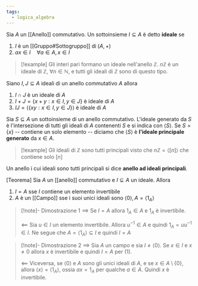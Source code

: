 ```yaml
---
tags:
  - logica_algebra
---
```

Sia $A$ un [[Anello]] commutativo. Un sottoinsieme $I \subseteq A$ è detto **ideale** se
1) $I$ è un [[Gruppo#Sottogruppo]] di $(A, +)$
2) $ax \in I \quad \forall {a} \in {A}, x\in I$

>[!example]
>Gli interi pari formano un ideale nell'anello $\mathbb{Z}$. $n\mathbb{Z}$ è un ideale di $\mathbb{Z}$, $\forall {n} \in {\mathbb{N}}$, e tutti gli ideali di $\mathbb{Z}$ sono di questo tipo.

Siano $I,J \subseteq A$ ideali di un anello commutativo $A$ allora
1) $I\cap J$ è un ideale di $A$
2) $I + J = \{ x+y : x\in I, y \in J \}$ è ideale di $A$
3) $IJ = \left< \{ xy : x \in I, y \in J \} \right>$ è ideale di $A$

Sia $S \subseteq A$ un sottoinsieme di un anello commutativo. L'ideale generato da $S$ è l'intersezione di tutti gli ideali di $A$ contenenti $S$ e si indica con $\left< S \right>$. Se $S = \{  x \}$ -- contiene un solo elemento -- diciamo che $\left< S \right>$ è **l'ideale principale generato** da $x\in A$.

>[!example]
>Gli ideali di $\mathbb{Z}$ sono tutti principali visto che $n\mathbb{Z} = \left<  [n]\right>$ che contiene solo $[n]$

Un anello i cui ideali sono tutti principali si dice **anello ad ideali principali**.

[Teorema]
Sia $A$ un [[anello]] commutativo e $I \subseteq A$ un ideale. Allora
1) $I =A$ sse $I$ contiene un elemento invertibile
2) $A$ è un [[Campo]] sse i suoi unici ideali sono $\left< 0 \right>, A=\left< 1_{A} \right>$

>[!note]- Dimostrazione 1
>$\implies$
> Se $I =A$ allora $1_{A}\in A$ e $1_{A}$ è invertibile. 
>
>$\impliedby$
> Sia $u\in I$ un elemento invertibile. Allora $u^{-1}\in A$ e quindi $1_{A}=uu^{-1}\in I$. Ne segue che $A = \left< 1_{A} \right> \subseteq I$ e quindi $I=A$

>[!note]- Dimostrazione 2
>$\implies$
>Sia $A$ un campo e sia $I\neq\left< 0 \right>$. Se $x \in I$ e $x \neq 0$ allora $x$ è invertibile e quindi $I =A$ per $(1)$. 
>
>$\impliedby$
>Viceversa, se $\left< 0 \right>$ e $A$ sono gli unici ideali di $A$, e se $x\in A \setminus \{ 0 \}$, allora $\left< x \right>=\left< 1_{A} \right>$, ossia $ax =1_{A}$ per qualche $a \in A$. Quindi $x$ è invertibile.

